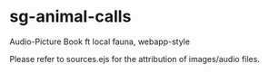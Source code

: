 # sg-animal-calls
Audio-Picture Book ft local fauna, webapp-style

Please refer to sources.ejs for the attribution of images/audio files. 

